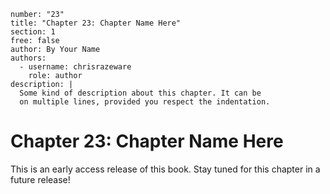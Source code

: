 ```metadata
number: "23"
title: "Chapter 23: Chapter Name Here"
section: 1
free: false
author: By Your Name
authors:
  - username: chrisrazeware
    role: author
description: |
  Some kind of description about this chapter. It can be
  on multiple lines, provided you respect the indentation.
```

# Chapter 23: Chapter Name Here

This is an early access release of this book. Stay tuned for this chapter in a future release!
